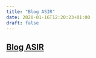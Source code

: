 ```yaml
---
title: "Blog ASIR"
date: 2020-01-16T12:20:23+01:00
draft: false
---
```


## [Blog ASIR](https://ernestovazquez.github.io/blog/)
